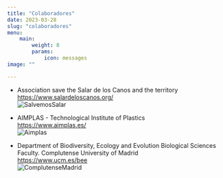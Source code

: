 ```yaml
---
title: "Colaboradores"
date: 2023-03-28
slug: "colaboradores"
menu:
    main:
        weight: 8
        params: 
            icon: messages
image: ""

---
```

* Association save the Salar de los Canos and the territory  
<https://www.salardeloscanos.org/>  
![SalvemosSalar](/img/colaboradores/2.SalvemosSalar.jpg)

* AIMPLAS - Technological Institute of Plastics  
<https://www.aimplas.es/>  
![Aimplas](/img/colaboradores/1.Aimplas.jpg)

* Department of Biodiversity, Ecology and Evolution
Biological Sciences Faculty. Complutense University of Madrid  
<https://www.ucm.es/bee>  
![ComplutenseMadrid](/img/colaboradores/3.Complutense.png)



